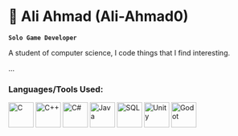 # 🌟 Ali Ahmad (Ali-Ahmad0)
**`Solo Game Developer`**

A student of computer science, I code things that I find interesting.

...

### Languages/Tools Used:

<a href="https://en.wikipedia.org/wiki/C_(programming_language)"><img src="https://upload.wikimedia.org/wikipedia/commons/1/18/C_Programming_Language.svg" alt="C" width="50" height="50"/></a>
<a href="https://en.wikipedia.org/wiki/C%2B%2B"><img src="https://upload.wikimedia.org/wikipedia/commons/1/18/C%2B%2B_Logo.svg" alt="C++" width="50" height="50"/></a>
<a href="https://en.wikipedia.org/wiki/C_Sharp_(programming_language)"><img src="https://upload.wikimedia.org/wikipedia/commons/4/4e/Csharp_Logo.png" alt="C#" width="50" height="50"/></a>
<a href="https://en.wikipedia.org/wiki/Java_(programming_language)"><img src="https://upload.wikimedia.org/wikipedia/commons/4/42/Java_Logo.svg" alt="Java" width="50" height="50"/></a>
<a href="https://en.wikipedia.org/wiki/SQL"><img src="https://upload.wikimedia.org/wikipedia/commons/d/d5/SQL_Logo.svg" alt="SQL" width="50" height="50"/></a>
<a href="https://en.wikipedia.org/wiki/Unity_(game_engine)"><img src="https://upload.wikimedia.org/wikipedia/commons/3/31/Unity_Logo.png" alt="Unity" width="50" height="50"/></a>
<a href="https://godotengine.org/"><img src="https://upload.wikimedia.org/wikipedia/commons/0/0d/Godot_icon.svg" alt="Godot" width="50" height="50"/></a>
